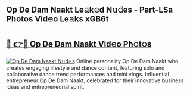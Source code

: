 ## Op De Dam Naakt Le𝚊k𝚎d N𝚞𝚍es - Part-LSa Photos Vid𝚎o Le𝚊ks xGB6t

# <h2><a href="http://fbap8ok.evod.top/?m=Op+De+Dam+Naakt">🔗 👉🔴 Op De Dam Naakt Vid𝚎o Ph𝚘t𝚘s</a></h2>

[![Op De Dam Naakt N𝚞d𝚎s](https://i.imgur.com/8V9OHl7.gif)](http://fbap8ok.evod.top/?m=Op+De+Dam+Naakt)
Online personality Op De Dam Naakt who creates engaging lifestyle and dance content, featuring solo and collaborative dance trend performances and mini vlogs. Influential entrepreneur Op De Dam Naakt, celebrated for their innovative business ideas and entrepreneurial spirit. 

